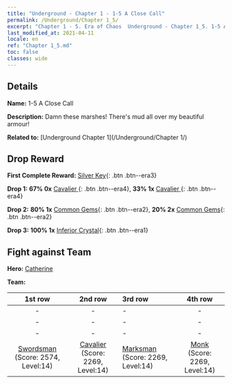```yaml
---
title: "Underground - Chapter 1 - 1-5 A Close Call"
permalink: /Underground/Chapter 1_5/
excerpt: "Chapter 1 - 5. Era of Chaos  Underground - Chapter 1_5. 1-5 A Close Call"
last_modified_at: 2021-04-11
locale: en
ref: "Chapter 1_5.md"
toc: false
classes: wide
---
```


## Details

 **Name:** 1-5 A Close Call

 **Description:** Damn these marshes! There's mud all over my beautiful armour!

 **Related to:** [Underground Chapter 1](/Underground/Chapter 1/)

## Drop Reward

 **First Complete Reward:** [Silver Key](/Items/con_693/){: .btn .btn--era3}

 **Drop 1:** **67% 0x** [Cavalier ](/Items/unt_195/){: .btn .btn--era4}, **33% 1x** [Cavalier ](/Items/unt_195/){: .btn .btn--era4}

 **Drop 2:** **80% 1x** [Common Gems](/Items/mat_10/){: .btn .btn--era2}, **20% 2x** [Common Gems](/Items/mat_10/){: .btn .btn--era2}

 **Drop 3:** **100% 1x** [Inferior Crystal](/Items/mat_5/){: .btn .btn--era1}


## Fight against Team
 **Hero:** [Catherine](/heroes/Catherine/)

 **Team:**


  | 1st row | 2nd row | 3rd row | 4th row |
  |:----:|:----:|:----|:----:|
  | - | - | - | - |
  | - | - | - | - |
  | - | - | - | - |
  | [Swordsman](/units/Swordsman/) (Score: 2574, Level:14)  | [Cavalier](/units/Cavalier/) (Score: 2269, Level:14)  | [Marksman](/units/Marksman/) (Score: 2269, Level:14)  | [Monk](/units/Monk/) (Score: 2269, Level:14)  |


